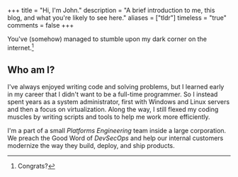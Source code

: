 +++
title = "Hi, I'm John."
description = "A brief introduction to me, this blog, and what you're likely to see here."
aliases = ["tldr"]
timeless = "true"
comments = false
+++

You've (somehow) managed to stumble upon my dark corner on the internet.[^1]

## Who am I?
I've always enjoyed writing code and solving problems, but I learned early in my career that I didn't want to be a full-time programmer. So I instead spent years as a system administrator, first with Windows and Linux servers and then a focus on virtualization. Along the way, I still flexed my coding muscles by writing scripts and tools to help me work more efficiently.




I'm a part of a small *Platforms Engineering* team inside a large corporation. We preach the Good Word of *DevSecOps* and help our internal customers modernize the way they build, deploy, and ship products.

[^1]: Congrats?



